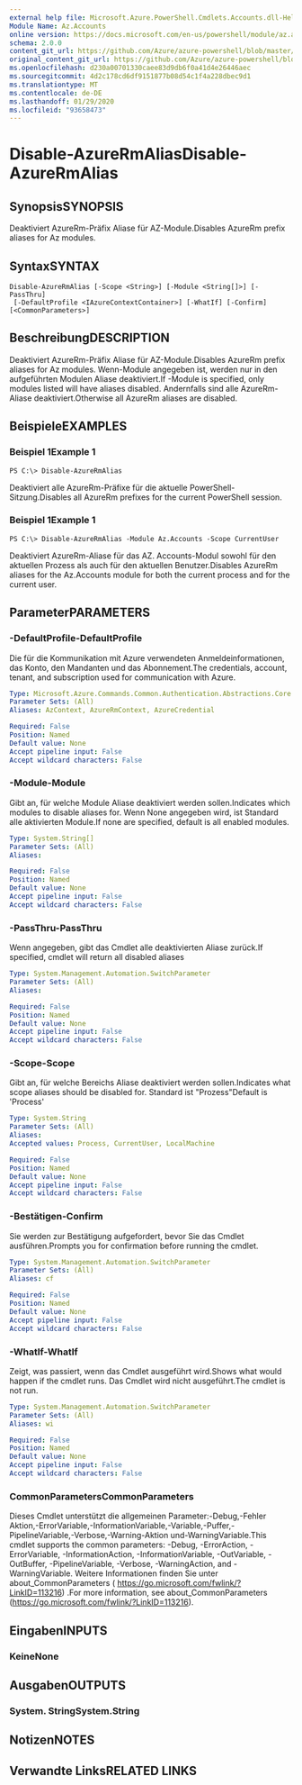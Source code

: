 ```yaml
---
external help file: Microsoft.Azure.PowerShell.Cmdlets.Accounts.dll-Help.xml
Module Name: Az.Accounts
online version: https://docs.microsoft.com/en-us/powershell/module/az.accounts/disable-azurermalias
schema: 2.0.0
content_git_url: https://github.com/Azure/azure-powershell/blob/master/src/Accounts/Accounts/help/Disable-AzureRmAlias.md
original_content_git_url: https://github.com/Azure/azure-powershell/blob/master/src/Accounts/Accounts/help/Disable-AzureRmAlias.md
ms.openlocfilehash: d230a00701330caee83d9db6f0a41d4e26446aec
ms.sourcegitcommit: 4d2c178cd6df9151877b08d54c1f4a228dbec9d1
ms.translationtype: MT
ms.contentlocale: de-DE
ms.lasthandoff: 01/29/2020
ms.locfileid: "93658473"
---
```

# <span data-ttu-id="3d838-101">Disable-AzureRmAlias</span><span class="sxs-lookup"><span data-stu-id="3d838-101">Disable-AzureRmAlias</span></span>

## <span data-ttu-id="3d838-102">Synopsis</span><span class="sxs-lookup"><span data-stu-id="3d838-102">SYNOPSIS</span></span>
<span data-ttu-id="3d838-103">Deaktiviert AzureRm-Präfix Aliase für AZ-Module.</span><span class="sxs-lookup"><span data-stu-id="3d838-103">Disables AzureRm prefix aliases for Az modules.</span></span>

## <span data-ttu-id="3d838-104">Syntax</span><span class="sxs-lookup"><span data-stu-id="3d838-104">SYNTAX</span></span>

```
Disable-AzureRmAlias [-Scope <String>] [-Module <String[]>] [-PassThru]
 [-DefaultProfile <IAzureContextContainer>] [-WhatIf] [-Confirm] [<CommonParameters>]
```

## <span data-ttu-id="3d838-105">Beschreibung</span><span class="sxs-lookup"><span data-stu-id="3d838-105">DESCRIPTION</span></span>
<span data-ttu-id="3d838-106">Deaktiviert AzureRm-Präfix Aliase für AZ-Module.</span><span class="sxs-lookup"><span data-stu-id="3d838-106">Disables AzureRm prefix aliases for Az modules.</span></span> <span data-ttu-id="3d838-107">Wenn-Module angegeben ist, werden nur in den aufgeführten Modulen Aliase deaktiviert.</span><span class="sxs-lookup"><span data-stu-id="3d838-107">If -Module is specified, only modules listed will have aliases disabled.</span></span> <span data-ttu-id="3d838-108">Andernfalls sind alle AzureRm-Aliase deaktiviert.</span><span class="sxs-lookup"><span data-stu-id="3d838-108">Otherwise all AzureRm aliases are disabled.</span></span>

## <span data-ttu-id="3d838-109">Beispiele</span><span class="sxs-lookup"><span data-stu-id="3d838-109">EXAMPLES</span></span>

### <span data-ttu-id="3d838-110">Beispiel 1</span><span class="sxs-lookup"><span data-stu-id="3d838-110">Example 1</span></span>
```
PS C:\> Disable-AzureRmAlias
```

<span data-ttu-id="3d838-111">Deaktiviert alle AzureRm-Präfixe für die aktuelle PowerShell-Sitzung.</span><span class="sxs-lookup"><span data-stu-id="3d838-111">Disables all AzureRm prefixes for the current PowerShell session.</span></span>

### <span data-ttu-id="3d838-112">Beispiel 1</span><span class="sxs-lookup"><span data-stu-id="3d838-112">Example 1</span></span>
```
PS C:\> Disable-AzureRmAlias -Module Az.Accounts -Scope CurrentUser
```

<span data-ttu-id="3d838-113">Deaktiviert AzureRm-Aliase für das AZ. Accounts-Modul sowohl für den aktuellen Prozess als auch für den aktuellen Benutzer.</span><span class="sxs-lookup"><span data-stu-id="3d838-113">Disables AzureRm aliases for the Az.Accounts module for both the current process and for the current user.</span></span>

## <span data-ttu-id="3d838-114">Parameter</span><span class="sxs-lookup"><span data-stu-id="3d838-114">PARAMETERS</span></span>

### <span data-ttu-id="3d838-115">-DefaultProfile</span><span class="sxs-lookup"><span data-stu-id="3d838-115">-DefaultProfile</span></span>
<span data-ttu-id="3d838-116">Die für die Kommunikation mit Azure verwendeten Anmeldeinformationen, das Konto, den Mandanten und das Abonnement.</span><span class="sxs-lookup"><span data-stu-id="3d838-116">The credentials, account, tenant, and subscription used for communication with Azure.</span></span>

```yaml
Type: Microsoft.Azure.Commands.Common.Authentication.Abstractions.Core.IAzureContextContainer
Parameter Sets: (All)
Aliases: AzContext, AzureRmContext, AzureCredential

Required: False
Position: Named
Default value: None
Accept pipeline input: False
Accept wildcard characters: False
```

### <span data-ttu-id="3d838-117">-Module</span><span class="sxs-lookup"><span data-stu-id="3d838-117">-Module</span></span>
<span data-ttu-id="3d838-118">Gibt an, für welche Module Aliase deaktiviert werden sollen.</span><span class="sxs-lookup"><span data-stu-id="3d838-118">Indicates which modules to disable aliases for.</span></span>
<span data-ttu-id="3d838-119">Wenn None angegeben wird, ist Standard alle aktivierten Module.</span><span class="sxs-lookup"><span data-stu-id="3d838-119">If none are specified, default is all enabled modules.</span></span>

```yaml
Type: System.String[]
Parameter Sets: (All)
Aliases:

Required: False
Position: Named
Default value: None
Accept pipeline input: False
Accept wildcard characters: False
```

### <span data-ttu-id="3d838-120">-PassThru</span><span class="sxs-lookup"><span data-stu-id="3d838-120">-PassThru</span></span>
<span data-ttu-id="3d838-121">Wenn angegeben, gibt das Cmdlet alle deaktivierten Aliase zurück.</span><span class="sxs-lookup"><span data-stu-id="3d838-121">If specified, cmdlet will return all disabled aliases</span></span>

```yaml
Type: System.Management.Automation.SwitchParameter
Parameter Sets: (All)
Aliases:

Required: False
Position: Named
Default value: None
Accept pipeline input: False
Accept wildcard characters: False
```

### <span data-ttu-id="3d838-122">-Scope</span><span class="sxs-lookup"><span data-stu-id="3d838-122">-Scope</span></span>
<span data-ttu-id="3d838-123">Gibt an, für welche Bereichs Aliase deaktiviert werden sollen.</span><span class="sxs-lookup"><span data-stu-id="3d838-123">Indicates what scope aliases should be disabled for.</span></span> <span data-ttu-id="3d838-124">Standard ist "Prozess"</span><span class="sxs-lookup"><span data-stu-id="3d838-124">Default is 'Process'</span></span>

```yaml
Type: System.String
Parameter Sets: (All)
Aliases:
Accepted values: Process, CurrentUser, LocalMachine

Required: False
Position: Named
Default value: None
Accept pipeline input: False
Accept wildcard characters: False
```

### <span data-ttu-id="3d838-125">-Bestätigen</span><span class="sxs-lookup"><span data-stu-id="3d838-125">-Confirm</span></span>
<span data-ttu-id="3d838-126">Sie werden zur Bestätigung aufgefordert, bevor Sie das Cmdlet ausführen.</span><span class="sxs-lookup"><span data-stu-id="3d838-126">Prompts you for confirmation before running the cmdlet.</span></span>

```yaml
Type: System.Management.Automation.SwitchParameter
Parameter Sets: (All)
Aliases: cf

Required: False
Position: Named
Default value: None
Accept pipeline input: False
Accept wildcard characters: False
```

### <span data-ttu-id="3d838-127">-WhatIf</span><span class="sxs-lookup"><span data-stu-id="3d838-127">-WhatIf</span></span>
<span data-ttu-id="3d838-128">Zeigt, was passiert, wenn das Cmdlet ausgeführt wird.</span><span class="sxs-lookup"><span data-stu-id="3d838-128">Shows what would happen if the cmdlet runs.</span></span>
<span data-ttu-id="3d838-129">Das Cmdlet wird nicht ausgeführt.</span><span class="sxs-lookup"><span data-stu-id="3d838-129">The cmdlet is not run.</span></span>

```yaml
Type: System.Management.Automation.SwitchParameter
Parameter Sets: (All)
Aliases: wi

Required: False
Position: Named
Default value: None
Accept pipeline input: False
Accept wildcard characters: False
```

### <span data-ttu-id="3d838-130">CommonParameters</span><span class="sxs-lookup"><span data-stu-id="3d838-130">CommonParameters</span></span>
<span data-ttu-id="3d838-131">Dieses Cmdlet unterstützt die allgemeinen Parameter:-Debug,-Fehler Aktion,-ErrorVariable,-InformationVariable,-Variable,-Puffer,-PipelineVariable,-Verbose,-Warning-Aktion und-WarningVariable.</span><span class="sxs-lookup"><span data-stu-id="3d838-131">This cmdlet supports the common parameters: -Debug, -ErrorAction, -ErrorVariable, -InformationAction, -InformationVariable, -OutVariable, -OutBuffer, -PipelineVariable, -Verbose, -WarningAction, and -WarningVariable.</span></span> <span data-ttu-id="3d838-132">Weitere Informationen finden Sie unter about_CommonParameters ( https://go.microsoft.com/fwlink/?LinkID=113216) .</span><span class="sxs-lookup"><span data-stu-id="3d838-132">For more information, see about_CommonParameters (https://go.microsoft.com/fwlink/?LinkID=113216).</span></span>

## <span data-ttu-id="3d838-133">Eingaben</span><span class="sxs-lookup"><span data-stu-id="3d838-133">INPUTS</span></span>

### <span data-ttu-id="3d838-134">Keine</span><span class="sxs-lookup"><span data-stu-id="3d838-134">None</span></span>

## <span data-ttu-id="3d838-135">Ausgaben</span><span class="sxs-lookup"><span data-stu-id="3d838-135">OUTPUTS</span></span>

### <span data-ttu-id="3d838-136">System. String</span><span class="sxs-lookup"><span data-stu-id="3d838-136">System.String</span></span>

## <span data-ttu-id="3d838-137">Notizen</span><span class="sxs-lookup"><span data-stu-id="3d838-137">NOTES</span></span>

## <span data-ttu-id="3d838-138">Verwandte Links</span><span class="sxs-lookup"><span data-stu-id="3d838-138">RELATED LINKS</span></span>
